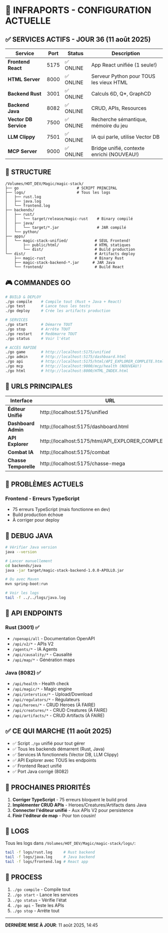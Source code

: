 # 🚀 INFRAPORTS - CONFIGURATION ACTUELLE

## ✅ SERVICES ACTIFS - JOUR 36 (11 août 2025)

| Service | Port | Status | Description |
|---------|------|--------|-------------|
| **Frontend React** | 5175 | ✅ ONLINE | App React unifiée (1 seule!) |
| **HTML Server** | 8000 | ✅ ONLINE | Serveur Python pour TOUS les vieux HTML |
| **Backend Rust** | 3001 | ✅ ONLINE | Calculs 6D, Q*, GraphCD |
| **Backend Java** | 8082 | ✅ ONLINE | CRUD, APIs, Resources |
| **Vector DB Service** | 7500 | ✅ ONLINE | Recherche sémantique, mémoire du jeu |
| **LLM Clippy** | 7501 | ✅ ONLINE | IA qui parle, utilise Vector DB |
| **MCP Server** | 9000 | ✅ ONLINE | Bridge unifié, contexte enrichi (NOUVEAU!) |

## 📂 STRUCTURE

```
/Volumes/HOT_DEV/Magic/magic-stack/
├── go                          # SCRIPT PRINCIPAL
├── logs/                       # Tous les logs
│   ├── rust.log
│   ├── java.log
│   └── frontend.log
├── backends/
│   ├── rust/
│   │   └── target/release/magic-rust    # Binary compilé
│   ├── java/
│   │   └── target/*.jar                 # JAR compilé
│   └── python/
├── apps/
│   └── magic-stack-unified/            # SEUL Frontend!
│       ├── public/html/                # HTML statiques
│       └── dist/                       # Build production
└── dist/                               # Artifacts deploy
    ├── magic-rust                      # Binary Rust
    ├── magic-stack-backend-*.jar      # JAR Java
    └── frontend/                       # Build React
```

## 🎮 COMMANDES GO

```bash
# BUILD & DEPLOY
./go compile    # Compile tout (Rust + Java + React)
./go test       # Lance tous les tests
./go deploy     # Crée les artifacts production

# SERVICES
./go start      # Démarre TOUT
./go stop       # Arrête TOUT
./go restart    # Redémarre TOUT
./go status     # Voir l'état

# ACCÈS RAPIDE
./go game       # http://localhost:5175/unified
./go admin      # http://localhost:5175/dashboard.html
./go api        # http://localhost:5175/html/API_EXPLORER_COMPLETE.html
./go mcp        # http://localhost:9000/mcp/health (NOUVEAU!)
./go html       # http://localhost:8000/HTML_INDEX.html
```

## 🔗 URLS PRINCIPALES

| Interface | URL | Description |
|-----------|-----|-------------|
| **Éditeur Unifié** | http://localhost:5175/unified | Map editor principal |
| **Dashboard Admin** | http://localhost:5175/dashboard.html | Panneau admin |
| **API Explorer** | http://localhost:5175/html/API_EXPLORER_COMPLETE.html | Test APIs live |
| **Combat IA** | http://localhost:5175/combat | IA vs IA |
| **Chasse Temporelle** | http://localhost:5175/chasse-mega | Grande map |

## 🔴 PROBLÈMES ACTUELS

### Frontend - Erreurs TypeScript
- 75 erreurs TypeScript (mais fonctionne en dev)
- Build production échoue
- À corriger pour deploy

## 🔧 DEBUG JAVA

```bash
# Vérifier Java version
java --version

# Lancer manuellement
cd backends/java
java -jar target/magic-stack-backend-1.0.0-APOLLO.jar

# Ou avec Maven
mvn spring-boot:run

# Voir les logs
tail -f ../../logs/java.log
```

## 📡 API ENDPOINTS

### Rust (3001) ✅
- `/openapi/all` - Documentation OpenAPI
- `/api/v2/*` - APIs V2
- `/agents/*` - IA Agents
- `/api/causality/*` - Causalité
- `/api/map/*` - Génération maps

### Java (8082) ✅
- `/api/health` - Health check
- `/api/magic/*` - Magic engine
- `/api/interstice/*` - Upload/Download
- `/api/regulators/*` - Régulateurs
- `/api/heroes/*` - CRUD Heroes (À FAIRE)
- `/api/creatures/*` - CRUD Creatures (À FAIRE)
- `/api/artifacts/*` - CRUD Artifacts (À FAIRE)

## ✅ CE QUI MARCHE (11 août 2025)

- ✅ Script `./go` unifié pour tout gérer
- ✅ Tous les backends démarrent (Rust, Java)
- ✅ Services IA fonctionnels (Vector DB, LLM Clippy)
- ✅ API Explorer avec TOUS les endpoints
- ✅ Frontend React unifié
- ✅ Port Java corrigé (8082)

## 🚨 PROCHAINES PRIORITÉS

1. **Corriger TypeScript** - 75 erreurs bloquent le build prod
2. **Implémenter CRUD APIs** - Heroes/Creatures/Artifacts dans Java
3. **Connecter l'éditeur unifié** - Aux APIs V2 pour persistence
4. **Finir l'éditeur de map** - Pour ton cousin!

## 💾 LOGS

Tous les logs dans `/Volumes/HOT_DEV/Magic/magic-stack/logs/`:
```bash
tail -f logs/rust.log     # Rust backend
tail -f logs/java.log     # Java backend
tail -f logs/frontend.log # React app
```

## 🔄 PROCESS

1. `./go compile` - Compile tout
2. `./go start` - Lance les services
3. `./go status` - Vérifie l'état
4. `./go api` - Teste les APIs
5. `./go stop` - Arrête tout

---

**DERNIÈRE MISE À JOUR**: 11 août 2025, 14:45
